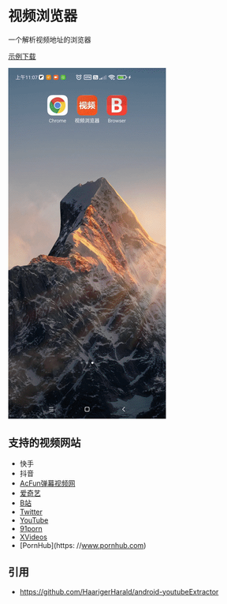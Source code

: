 # 视频浏览器

一个解析视频地址的浏览器

[示例下载](https://lucidu.cn/article/jqdkgl)

![](images/1.gif)

## 支持的视频网站

* 快手
* 抖音
* [AcFun弹幕视频网](https://www.acfun.cn/)
* [爱奇艺](https://m.iqiyi.com/)
* [B站](https://www.bilibili.com/)
* [Twitter](https://m.twitter.com)
* [YouTube](https://m.youtube.com)
* [91porn](https://91porn.com)
* [XVideos](https://xvideos.com)
* [PornHub](https: //www.pornhub.com)

## 引用

* https://github.com/HaarigerHarald/android-youtubeExtractor